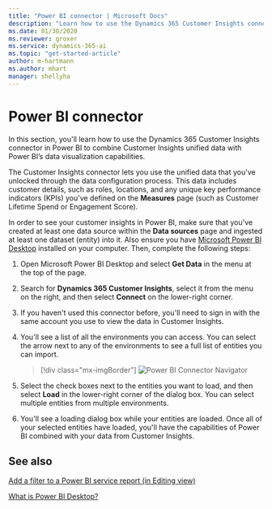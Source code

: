```yaml
---
title: "Power BI connector | Microsoft Docs"
description: "Learn how to use the Dynamics 365 Customer Insights connector in Power BI."
ms.date: 01/30/2020
ms.reviewer: groxer
ms.service: dynamics-365-ai
ms.topic: "get-started-article"
author: m-hartmann
ms.author: mhart
manager: shellyha
---
```


# Power BI connector

In this section, you'll learn how to use the Dynamics 365 Customer Insights connector in Power BI to combine Customer Insights unified data with Power BI’s data visualization capabilities.

The Customer Insights connector lets you use the unified data that you've unlocked through the data configuration process. This data includes customer details, such as roles, locations, and any unique key performance indicators (KPIs) you've defined on the **Measures** page (such as Customer Lifetime Spend or Engagement Score).

In order to see your customer insights in Power BI, make sure that you've created at least one data source within the **Data sources** page and ingested at least one dataset (entity) into it. Also ensure you have [Microsoft Power BI Desktop](https://powerbi.microsoft.com/desktop/) installed on your computer. Then, complete the following steps:

1. Open Microsoft Power BI Desktop and select **Get Data** in the menu at the top of the page.

2. Search for **Dynamics 365 Customer Insights**, select it from the menu on the right, and then select **Connect** on the lower-right corner.

3. If you haven't used this connector before, you'll need to sign in with the same account you use to view the data in Customer Insights.

4. You'll see a list of all the environments you can access. You can select the arrow next to any of the environments to see a full list of entities you can import.

   > [!div class="mx-imgBorder"]
   > ![Power BI Connector Navigator](media/connector-pbi-step-4.png "Power BI Connector Navigator")

5. Select the check boxes next to the entities you want to load, and then select **Load** in the lower-right corner of the dialog box. You can select multiple entities from multiple environments.

6. You'll see a loading dialog box while your entities are loaded. Once all of your selected entities have loaded, you'll have the capabilities of Power BI combined with your data from Customer Insights.

## See also

 [Add a filter to a Power BI service report (in Editing view)](https://docs.microsoft.com/power-bi/power-bi-report-add-filter)

 [What is Power BI Desktop?](https://docs.microsoft.com/power-bi/desktop-what-is-desktop)
